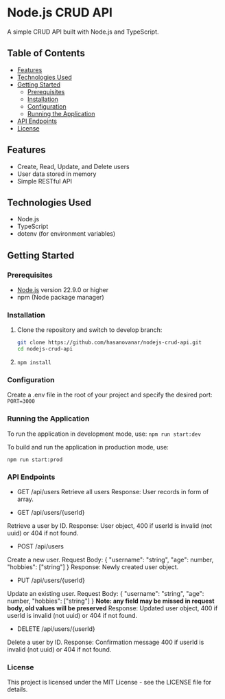 # Node.js CRUD API

A simple CRUD API built with Node.js and TypeScript.

## Table of Contents

- [Features](#features)
- [Technologies Used](#technologies-used)
- [Getting Started](#getting-started)
  - [Prerequisites](#prerequisites)
  - [Installation](#installation)
  - [Configuration](#configuration)
  - [Running the Application](#running-the-application)
- [API Endpoints](#api-endpoints)
- [License](#license)

## Features

- Create, Read, Update, and Delete users
- User data stored in memory
- Simple RESTful API

## Technologies Used

- Node.js
- TypeScript
- dotenv (for environment variables)

## Getting Started

### Prerequisites

- [Node.js](https://nodejs.org/en/) version 22.9.0 or higher
- npm (Node package manager)

### Installation

1. Clone the repository and switch to develop branch:

   ```bash
   git clone https://github.com/hasanovanar/nodejs-crud-api.git
   cd nodejs-crud-api
   ```

2. `npm install`

### Configuration

Create a .env file in the root of your project and specify the desired port:
`PORT=3000`

### Running the Application

To run the application in development mode, use:
`npm run start:dev`

To build and run the application in production mode, use:

`npm run start:prod`

### API Endpoints

- GET /api/users
  Retrieve all users
  Response: User records in form of array.

- GET /api/users/{userId}

Retrieve a user by ID.
Response: User object, 400 if userId is invalid (not uuid) or 404 if not found.

- POST /api/users

Create a new user.
Request Body: { "username": "string", "age": number, "hobbies": ["string"] }
Response: Newly created user object.

- PUT /api/users/{userId}

Update an existing user.
Request Body: { "username": "string", "age": number, "hobbies": ["string"] }
**Note: any field may be missed in request body, old values will be preserved**
Response: Updated user object, 400 if userId is invalid (not uuid) or 404 if not found.

- DELETE /api/users/{userId}

Delete a user by ID.
Response: Confirmation message 400 if userId is invalid (not uuid) or 404 if not found.

### License

This project is licensed under the MIT License - see the LICENSE file for details.
